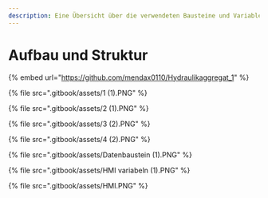 ```yaml
---
description: Eine Übersicht über die verwendeten Bausteine und Variablen.
---
```


# Aufbau und Struktur

{% embed url="https://github.com/mendax0110/Hydraulikaggregat_1" %}

{% file src=".gitbook/assets/1 (1).PNG" %}

{% file src=".gitbook/assets/2 (1).PNG" %}

{% file src=".gitbook/assets/3 (2).PNG" %}

{% file src=".gitbook/assets/4 (2).PNG" %}

{% file src=".gitbook/assets/Datenbaustein (1).PNG" %}

{% file src=".gitbook/assets/HMI variabeln (1).PNG" %}

{% file src=".gitbook/assets/HMI.PNG" %}
